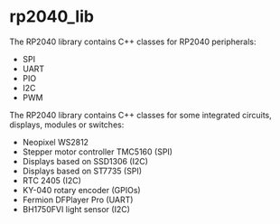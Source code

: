 # rp2040_lib
The RP2040 library contains C++ classes for RP2040 peripherals:
- SPI
- UART
- PIO
- I2C
- PWM

The RP2040 library contains C++ classes for some integrated circuits, displays, modules or switches:
- Neopixel WS2812
- Stepper motor controller TMC5160 (SPI)
- Displays based on SSD1306 (I2C)
- Displays based on ST7735 (SPI)
- RTC 2405 (I2C)
- KY-040 rotary encoder (GPIOs)
- Fermion DFPlayer Pro (UART)
- BH1750FVI light sensor (I2C)
